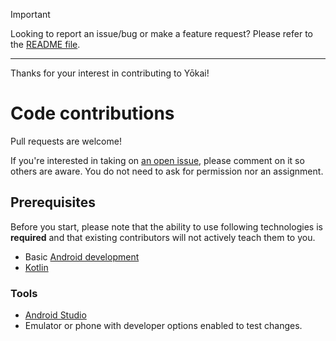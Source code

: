 > [!IMPORTANT]
> Looking to report an issue/bug or make a feature request? Please refer to the [README file](https://github.com/bigbabyboost/Komari#contributing).

---

Thanks for your interest in contributing to Yōkai!

# Code contributions

Pull requests are welcome!

If you're interested in taking on [an open issue](https://github.com/bigbabyboost/Komari/issues), please comment on it so others are aware.
You do not need to ask for permission nor an assignment.

## Prerequisites

Before you start, please note that the ability to use following technologies is **required** and that existing contributors will not actively teach them to you.

- Basic [Android development](https://developer.android.com/)
- [Kotlin](https://kotlinlang.org/)

### Tools

- [Android Studio](https://developer.android.com/studio)
- Emulator or phone with developer options enabled to test changes.
